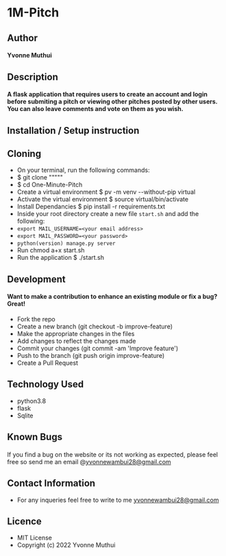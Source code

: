 # 1M-Pitch
## Author
#### Yvonne Muthui
## Description
#### A flask application that requires users to create an account and login before submiting a pitch or viewing other pitches posted by other users. You can also leave comments and vote on them as you wish.
## Installation / Setup instruction
## Cloning
* On your terminal, run the following commands:
* $ git clone """""
* $ cd One-Minute-Pitch
* Create a virtual environment $ pv -m venv --without-pip virtual
* Activate the virtual environment $ source virtual/bin/activate
* Install Dependancies $ pip install -r requirements.txt
* Inside your root directory create a new file ```start.sh``` and add the following:
* ```export MAIL_USERNAME=<your email address>```
* ```export MAIL_PASSWORD=<your password>```
* ```python(version) manage.py server```
* Run chmod a+x start.sh  
* Run the application $ ./start.sh
## Development
#### Want to make a contribution to enhance an existing module or fix a bug? Great!
* Fork the repo
* Create a new branch (git checkout -b improve-feature)
* Make the appropriate changes in the files
* Add changes to reflect the changes made
* Commit your changes (git commit -am 'Improve feature')
* Push to the branch (git push origin improve-feature)
* Create a Pull Request
## Technology Used
* python3.8
* flask
* Sqlite
## Known Bugs
#### 
If you find a bug on the website or its not working as expected, please feel free so send me an email @yvonnewambui28@gmail.com
## Contact Information
* For any inqueries feel free to write to me yvonnewambui28@gmail.com
## Licence
* MIT License
* Copyright (c) 2022 Yvonne Muthui

